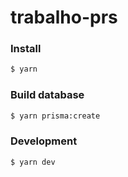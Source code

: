 # trabalho-prs

### Install

```bash
$ yarn
```

### Build database

```bash
$ yarn prisma:create
```

### Development

```bash
$ yarn dev
```
